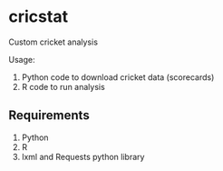 # cricstat
Custom cricket analysis

Usage:
1. Python code to download cricket data (scorecards)
2. R code to run analysis

## Requirements
1. Python
2. R
3. lxml and Requests python library

